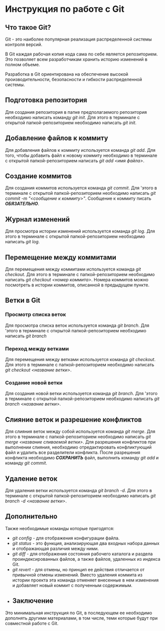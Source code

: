 # Инструкция по работе с Git

## Что такое Git?
Git - это наиболее популярная реализация распределенной системы контроля версий.

В Git каждая рабочая копия кода сама по себе является репозиторием. Это позволяет всем разработчикам хранить историю изменений в полном объеме.

Разработка в Git ориентирована на обеспечение высокой производительности, безопасности и гибкости распределенной системы.

## Подготовка репозитория
Для создания репозитория в папке предполагаемого репозитория необходимо написать команду *git init*.
Для этого в терминале с открытой папкой-репозиторием необходимо написать *git init*.
 
## Добавление файлов к коммиту
Для добавления файлов к коммиту используется команда *git add*.
Для того, чтобы добавить файл к новому коммиту необходимо в терминале с открытой папкой-репозиторием написать *git add <имя файла>*.

## Создание коммитов 
Для создания коммитов используется команда *git commit*.
Для 'этого в терминале с открытой папкой-репозиторием необходимо написать *git commit -m "<сообщение к коммиту>"*. Сообщение к коммиту писать ***ОБЯЗАТЕЛЬНО***.

## Журнал изменений
Для просмотра истории изменений используется команда *git log*.
Для этого в терминале с открытой папкой-репозиторием необходимо написать *git log*.

## Перемещение между коммитами
Для перемещения между коммитами используется команда *git checkout*. 
Для этого в терминале с папкой-репозиторием необходимо написать
*git checkout <номер коммита>*. Номера коммитов можно посмотреть в истории коммитов, описанной в предыдущем пункте.

## Ветки в Git
### Просмотр списка веток
Для просмотра списка веток используется команда *git branch*.
Для 'этого в терминале с открытой папкой-репозиторием необходимо написать *git branch*
### Переход между ветками
Для перемещения между ветками используется команда *git checkout*.
Для этого в терминале с папкой-репозиторием необходимо написать
*git checkout <название ветки>*.
### Создание новой ветки
Для создания новой ветки используется команда *git branch*.
Для 'этого в терминале с открытой папкой-репозиторием необходимо написать *git branch <название ветки>*.

## Слияние веток и разрешение конфликтов
Для слияния веток между собой используется команда *git merge*. 
Для этого в терминале с папкой-репозиторием необходимо написать
*git merge <название сливаемой ветки>*. Для разрешения конфликтов при выполнении слияния, необходимо отредактировать конфликтующий файл и удалить все разделители конфликта. После разрешения конфликта необходимо ***СОХРАНИТЬ*** файл, выполнить команду *git add* и команду *git commit*.

## Удаление веток
Для удаления ветки используется команда *git branch -d*.
Для этого в терминале с открытой папкой-репозиторием необходимо написать *git branch -d <название ветки>*.
## Дополнительно
Также необходимые команды которые пригодятся:
* *git config* - для отображения конфигурации файла.
* *git status* - это функция, анализирующая два входных набора данных и отображающая различия между ними.
* *git diff* - для отображения состояния рабочего каталога и раздела проиндексированных файлов, а также файлов, удаленных из индекса Git.
* *git revert* - для отмены, но принцип ее действия отличается от привычной отмены изменений. Вместо удаления коммита из истории проекта эта команда отменяет внесенные в нем изменения и добавляет новый коммит с полученным содержимым.
* ## Заключение
Это минимальная инструкция по Git, в последующем ее необходимо дополнять другими материалами, в том числе, теми которые будут при совместной работе с Git.
